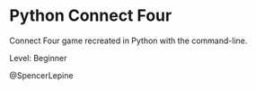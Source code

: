 # Python Connect Four
Connect Four game recreated in Python with the command-line.

Level: Beginner

@SpencerLepine
